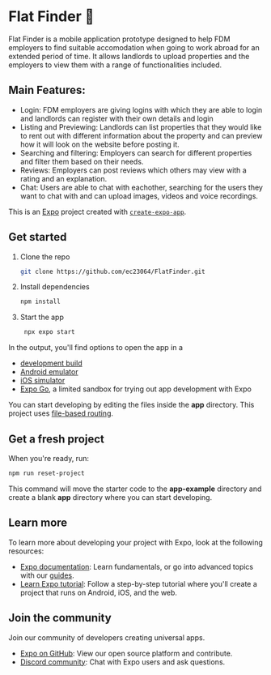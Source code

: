 # Flat Finder 👋

Flat Finder is a mobile application prototype designed to help FDM employers to find suitable accomodation when going to work abroad for an extended period of time. It allows landlords to upload properties and the employers to view them with a range of functionalities included.

## Main Features:

- Login: FDM employers are giving logins with which they are able to login and landlords can register with their own details and login
- Listing and Previewing: Landlords can list properties that they would like to rent out with different information about the property and can preview how it will look on the website before posting it.
- Searching and filtering: Employers can search for different properties and filter them based on their needs.
- Reviews: Employers can post reviews which others may view with a rating and an explanation.
- Chat: Users are able to chat with eachother, searching for the users they want to chat with and can upload images, videos and voice recordings.

This is an [Expo](https://expo.dev) project created with [`create-expo-app`](https://www.npmjs.com/package/create-expo-app).

## Get started

1. Clone the repo

   ```bash
   git clone https://github.com/ec23064/FlatFinder.git
   ```

2. Install dependencies

   ```bash
   npm install
   ```

3. Start the app

   ```bash
    npx expo start
   ```

In the output, you'll find options to open the app in a

- [development build](https://docs.expo.dev/develop/development-builds/introduction/)
- [Android emulator](https://docs.expo.dev/workflow/android-studio-emulator/)
- [iOS simulator](https://docs.expo.dev/workflow/ios-simulator/)
- [Expo Go](https://expo.dev/go), a limited sandbox for trying out app development with Expo

You can start developing by editing the files inside the **app** directory. This project uses [file-based routing](https://docs.expo.dev/router/introduction).

## Get a fresh project

When you're ready, run:

```bash
npm run reset-project
```

This command will move the starter code to the **app-example** directory and create a blank **app** directory where you can start developing.

## Learn more

To learn more about developing your project with Expo, look at the following resources:

- [Expo documentation](https://docs.expo.dev/): Learn fundamentals, or go into advanced topics with our [guides](https://docs.expo.dev/guides).
- [Learn Expo tutorial](https://docs.expo.dev/tutorial/introduction/): Follow a step-by-step tutorial where you'll create a project that runs on Android, iOS, and the web.

## Join the community

Join our community of developers creating universal apps.

- [Expo on GitHub](https://github.com/expo/expo): View our open source platform and contribute.
- [Discord community](https://chat.expo.dev): Chat with Expo users and ask questions.

